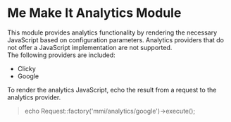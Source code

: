 Me Make It Analytics Module
===========================

This module provides analytics functionality by rendering the necessary JavaScript based on configuration parameters.  Analytics providers that do not offer a JavaScript implementation are not supported.  
The following providers are included:
 * Clicky
 * Google

To render the analytics JavaScript, echo the result from a request to the analytics provider.  
> echo Request::factory('mmi/analytics/google')->execute();